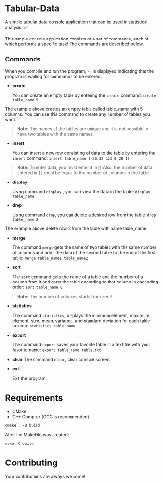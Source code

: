 # Tabular-Data
A simple tabular data console application that can be used in statistical analysis. :chart_with_upwards_trend:

This simple console application consists of a set of commands, each of which performs a specific task! The commands are described below.
## Commands
When you compile and run the program, `->` is displayed indicating that the program is waiting for commands to be entered.
- **create**

    You can create an empty table by entering the `create` command:  `create table_name 5`

The example above creates an empty table called table_name with 5 columns.
You can use this command to create any number of tables you want.
> **Note:** The names of the tables are unique and it is not possible to have two tables with the same names.


- **insert**

    You can insert a new row consisting of data to the table by entering the `insert` command:  `insert table_name [-56.32 123 0 20 1]`
> **Note:** To enter data, you must enter it in`[]`.Also, the number of data entered in  `[]` must be equal to the number of columns in the table.


- **display**

    Using command `display` , you can view the data in the table: `display table_name`

- **drop**

    Using command `drop`, you can delete a desired row from the table: `drop table_name 2`

The example above delete row 2 from the table with name table_name

- **merge**

    The command `merge` gets the name of two tables with the same number of columns and adds the data of the second table to the end of the first table: `merge table_name1 table_name2`

- **sort**

    The `sort` command gets the name of a table and the number of a column from it and sorts the table according to that column in ascending order: `sort table_name 0`
> **Note:** The number of columns starts from zero!

- **statistics**

    The command `statistics`, displays the minimum element, maximum element, sum, mean, variance, and standard deviation for each table column: `statistics table_name`

- **export**

    The command `export` saves your favorite table in a text file with your favorite name: `export table_name table.txt`

- **clear**
    The command `clear`, clear console screen.

- **exit**

    Exit the program.

# Requirements
- CMake
- C++ Compiler (GCC is recommended)

```
cmake . -B build
```
After the MakeFile was created:
```
make -C build
```

# Contributing
Your contributions are always welcome!
